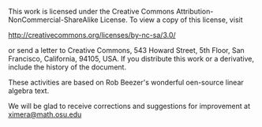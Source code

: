 This work is licensed under the Creative Commons Attribution-NonCommercial-ShareAlike License. To view a copy of this license, visit

  http://creativecommons.org/licenses/by-nc-sa/3.0/

or send a letter to Creative Commons, 543 Howard Street, 5th Floor, San Francisco, California, 94105, USA. If you distribute this work or a derivative, include the history of the document.

These activities are based on Rob Beezer's wonderful oen-source linear algebra text.

We will be glad to receive corrections and suggestions for improvement at ximera@math.osu.edu
